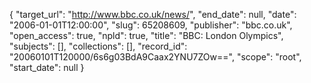 {
  "target_url": "http://www.bbc.co.uk/news/", 
  "end_date": null, 
  "date": "2006-01-01T12:00:00", 
  "slug": 65208609, 
  "publisher": "bbc.co.uk", 
  "open_access": true, 
  "npld": true, 
  "title": "BBC: London Olympics", 
  "subjects": [], 
  "collections": [], 
  "record_id": "20060101T120000/6s6g03BdA9Caax2YNU7ZOw==", 
  "scope": "root", 
  "start_date": null
}

